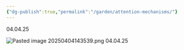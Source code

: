 ```yaml
---
{"dg-publish":true,"permalink":"/garden/attention-mechanisms/"}
---
```


04.04.25

![Pasted image 20250404143539.png](/img/user/images/Pasted%20image%2020250404143539.png)
04.04.25